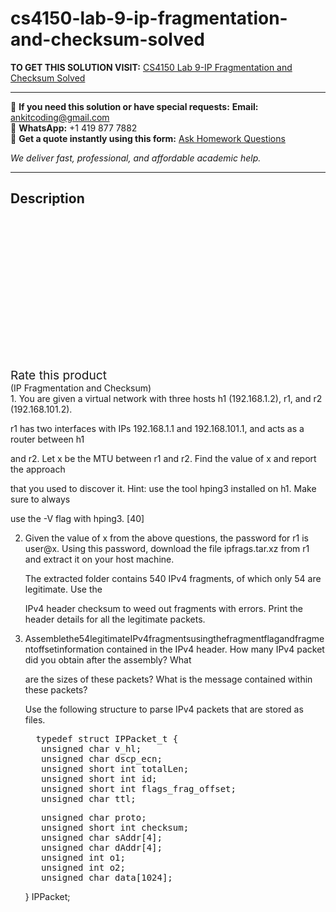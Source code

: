 # cs4150-lab-9-ip-fragmentation-and-checksum-solved
**TO GET THIS SOLUTION VISIT:** [CS4150 Lab 9-IP Fragmentation and Checksum Solved](https://www.ankitcodinghub.com/product/cs4150-lab-9-ip-fragmentation-and-checksum-solved/)


---

📩 **If you need this solution or have special requests:** **Email:** ankitcoding@gmail.com  
📱 **WhatsApp:** +1 419 877 7882  
📄 **Get a quote instantly using this form:** [Ask Homework Questions](https://www.ankitcodinghub.com/services/ask-homework-questions/)

*We deliver fast, professional, and affordable academic help.*

---

<h2>Description</h2>



<div class="kk-star-ratings kksr-auto kksr-align-center kksr-valign-top" data-payload="{&quot;align&quot;:&quot;center&quot;,&quot;id&quot;:&quot;94568&quot;,&quot;slug&quot;:&quot;default&quot;,&quot;valign&quot;:&quot;top&quot;,&quot;ignore&quot;:&quot;&quot;,&quot;reference&quot;:&quot;auto&quot;,&quot;class&quot;:&quot;&quot;,&quot;count&quot;:&quot;0&quot;,&quot;legendonly&quot;:&quot;&quot;,&quot;readonly&quot;:&quot;&quot;,&quot;score&quot;:&quot;0&quot;,&quot;starsonly&quot;:&quot;&quot;,&quot;best&quot;:&quot;5&quot;,&quot;gap&quot;:&quot;4&quot;,&quot;greet&quot;:&quot;Rate this product&quot;,&quot;legend&quot;:&quot;0\/5 - (0 votes)&quot;,&quot;size&quot;:&quot;24&quot;,&quot;title&quot;:&quot;CS4150 Lab 9-IP Fragmentation and Checksum Solved&quot;,&quot;width&quot;:&quot;0&quot;,&quot;_legend&quot;:&quot;{score}\/{best} - ({count} {votes})&quot;,&quot;font_factor&quot;:&quot;1.25&quot;}">

<div class="kksr-stars">

<div class="kksr-stars-inactive">
            <div class="kksr-star" data-star="1" style="padding-right: 4px">


<div class="kksr-icon" style="width: 24px; height: 24px;"></div>
        </div>
            <div class="kksr-star" data-star="2" style="padding-right: 4px">


<div class="kksr-icon" style="width: 24px; height: 24px;"></div>
        </div>
            <div class="kksr-star" data-star="3" style="padding-right: 4px">


<div class="kksr-icon" style="width: 24px; height: 24px;"></div>
        </div>
            <div class="kksr-star" data-star="4" style="padding-right: 4px">


<div class="kksr-icon" style="width: 24px; height: 24px;"></div>
        </div>
            <div class="kksr-star" data-star="5" style="padding-right: 4px">


<div class="kksr-icon" style="width: 24px; height: 24px;"></div>
        </div>
    </div>

<div class="kksr-stars-active" style="width: 0px;">
            <div class="kksr-star" style="padding-right: 4px">


<div class="kksr-icon" style="width: 24px; height: 24px;"></div>
        </div>
            <div class="kksr-star" style="padding-right: 4px">


<div class="kksr-icon" style="width: 24px; height: 24px;"></div>
        </div>
            <div class="kksr-star" style="padding-right: 4px">


<div class="kksr-icon" style="width: 24px; height: 24px;"></div>
        </div>
            <div class="kksr-star" style="padding-right: 4px">


<div class="kksr-icon" style="width: 24px; height: 24px;"></div>
        </div>
            <div class="kksr-star" style="padding-right: 4px">


<div class="kksr-icon" style="width: 24px; height: 24px;"></div>
        </div>
    </div>
</div>


<div class="kksr-legend" style="font-size: 19.2px;">
            <span class="kksr-muted">Rate this product</span>
    </div>
    </div>
<div class="page" title="Page 1">
<div class="layoutArea">
<div class="column">
(IP Fragmentation and Checksum)

</div>
</div>
<div class="layoutArea">
<div class="column">
1. You are given a virtual network with three hosts h1 (192.168.1.2), r1, and r2 (192.168.101.2).

r1 has two interfaces with IPs 192.168.1.1 and 192.168.101.1, and acts as a router between h1

and r2. Let x be the MTU between r1 and r2. Find the value of x and report the approach

that you used to discover it. Hint: use the tool hping3 installed on h1. Make sure to always

use the -V flag with hping3. [40]

<ol start="2">
<li>Given the value of x from the above questions, the password for r1 is user@x. Using this password, download the file ipfrags.tar.xz from r1 and extract it on your host machine.

The extracted folder contains 540 IPv4 fragments, of which only 54 are legitimate. Use the

IPv4 header checksum to weed out fragments with errors. Print the header details for all the legitimate packets.</li>
<li>Assemblethe54legitimateIPv4fragmentsusingthefragmentflagandfragmentoffsetinformation contained in the IPv4 header. How many IPv4 packet did you obtain after the assembly? What

are the sizes of these packets? What is the message contained within these packets?

Use the following structure to parse IPv4 packets that are stored as files.

<pre>  typedef struct IPPacket_t {
   unsigned char v_hl;
   unsigned char dscp_ecn;
   unsigned short int totalLen;
   unsigned short int id;
   unsigned short int flags_frag_offset;
   unsigned char ttl;
</pre>
<pre>   unsigned char proto;
   unsigned short int checksum;
   unsigned char sAddr[4];
   unsigned char dAddr[4];
   unsigned int o1;
   unsigned int o2;
   unsigned char data[1024];
</pre>
} IPPacket;
</li>
</ol>
</div>
</div>
</div>
